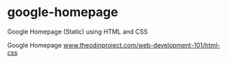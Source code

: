 # google-homepage
Google Homepage (Static) using HTML and CSS

Google Homepage
www.theodinproject.com/web-development-101/html-css

